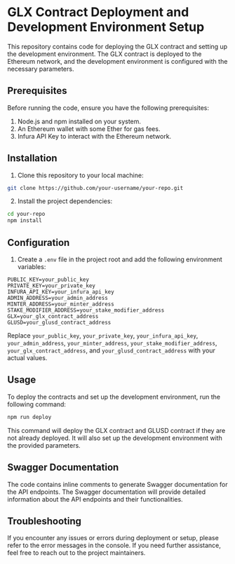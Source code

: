 # GLX Contract Deployment and Development Environment Setup

This repository contains code for deploying the GLX contract and setting up the development environment. The GLX contract is deployed to the Ethereum network, and the development environment is configured with the necessary parameters.

## Prerequisites

Before running the code, ensure you have the following prerequisites:

1. Node.js and npm installed on your system.
2. An Ethereum wallet with some Ether for gas fees.
3. Infura API Key to interact with the Ethereum network.

## Installation

1. Clone this repository to your local machine:

```bash
git clone https://github.com/your-username/your-repo.git
```

2. Install the project dependencies:

```bash
cd your-repo
npm install
```

## Configuration

1. Create a `.env` file in the project root and add the following environment variables:

```env
PUBLIC_KEY=your_public_key
PRIVATE_KEY=your_private_key
INFURA_API_KEY=your_infura_api_key
ADMIN_ADDRESS=your_admin_address
MINTER_ADDRESS=your_minter_address
STAKE_MODIFIER_ADDRESS=your_stake_modifier_address
GLX=your_glx_contract_address
GLUSD=your_glusd_contract_address
```

Replace `your_public_key`, `your_private_key`, `your_infura_api_key`, `your_admin_address`, `your_minter_address`, `your_stake_modifier_address`, `your_glx_contract_address`, and `your_glusd_contract_address` with your actual values.

## Usage

To deploy the contracts and set up the development environment, run the following command:

```bash
npm run deploy
```

This command will deploy the GLX contract and GLUSD contract if they are not already deployed. It will also set up the development environment with the provided parameters.

## Swagger Documentation

The code contains inline comments to generate Swagger documentation for the API endpoints. The Swagger documentation will provide detailed information about the API endpoints and their functionalities.

## Troubleshooting

If you encounter any issues or errors during deployment or setup, please refer to the error messages in the console. If you need further assistance, feel free to reach out to the project maintainers.